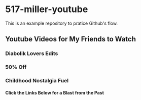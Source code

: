 # 517-miller-youtube
This is an example repository to pratice Github's flow.

## Youtube Videos for My Friends to Watch

### Diabolik Lovers Edits 

### 50% Off

### Childhood Nostalgia Fuel

#### Click the Links Below for a Blast from the Past